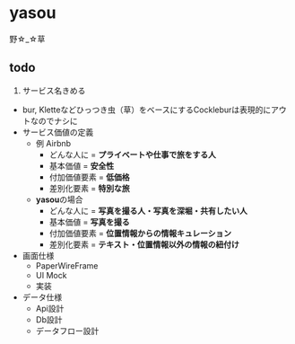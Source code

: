# yasou


野☆_☆草

## todo

1. サービス名きめる
  - bur, Kletteなどひっつき虫（草）をベースにするCockleburは表現的にアウトなのでナシに
- サービス価値の定義
  - 例 Airbnb
    - どんな人に = **プライベートや仕事で旅をする人**
    - 基本価値 = **安全性**
    - 付加価値要素 = **低価格**
    - 差別化要素 = **特別な旅**
  - **yasou**の場合
    - どんな人に = **写真を撮る人・写真を深堀・共有したい人**
    - 基本価値 = **写真を撮る**
    - 付加価値要素 = **位置情報からの情報キュレーション**
    - 差別化要素 = **テキスト・位置情報以外の情報の紐付け**
- 画面仕様
  - PaperWireFrame
  - UI Mock
  - 実装
- データ仕様
  - Api設計
  - Db設計
  - データフロー設計


